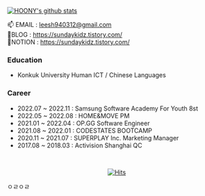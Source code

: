 [![HOONY's github stats](https://github-readme-stats.vercel.app/api?username=HOONY-LEE&show_icons=true&theme=radical)](https://github.com/HOONY-LEE/github-readme-stats) <br>

<!--
[![](https://raw.githubusercontent.com/HOONY-LEE/Card/master/profile-summary-card-output/monokai/1-repos-per-language.svg)](https://github.com/HOONY-LEE) [![](https://raw.githubusercontent.com/HOONY-LEE/Card/master/profile-summary-card-output/monokai/2-most-commit-language.svg)](https://github.com/HOONY-LEE)
[![](https://raw.githubusercontent.com/HOONY-LEE/Card/master/profile-summary-card-output/monokai/3-stats.svg)](https://github.com/HOONY-LEE) [![](https://raw.githubusercontent.com/HOONY-LEE/Card/master/profile-summary-card-output/monokai/4-productive-time.svg)](https://github.com/HOONY-LEE)

[![HOONY-LEE's github stats](https://github-readme-stats.vercel.app/api?username=gyoogle&show_icons=true&theme=radical)](https://github.com/HOONY-LEE/github-readme-stats)
<br>
[![trophy](https://github-profile-trophy.vercel.app/?username=HOONY-LEE&theme=onedark)](https://github.com/HOONY-LEE/github-profile-trophy)


[![Solved.ac Profile](http://mazassumnida.wtf/api/generate_badge?boj=kim6394)](https://solved.ac/kim6394)
-->

📫 EMAIL : leesh940312@gmail.com  <br>
📝BLOG : https://sundaykidz.tistory.com/  <br>
📝NOTION : https://sundaykidz.tistory.com/ <br>  

### Education
- Konkuk University Human ICT / Chinese Languages 

### Career

- 2022.07 ~ 2022.11 : Samsung Software Academy For Youth 8st
- 2022.05 ~ 2022.08 : HOME&MOVE PM
- 2021.01 ~ 2022.04 : OP.GG Software Engineer
- 2021.08 ~ 2022.01 : CODESTATES BOOTCAMP
- 2020.11 ~ 2021.07 : SUPERPLAY Inc. Marketing Manager
- 2017.08 ~ 2018.03 : Activision Shanghai QC
<br>
  
<div align=center>
 
[![Hits](https://hits.seeyoufarm.com/api/count/incr/badge.svg?url=https%3A%2F%2Fgithub.com%2Fgyoogle%2Fhit-counter&count_bg=%2379C83D&title_bg=%23555555&icon=&icon_color=%23E7E7E7&title=hits&edge_flat=false)](https://hits.seeyoufarm.com)

</div>
ㅇㄹㅇㄹ
